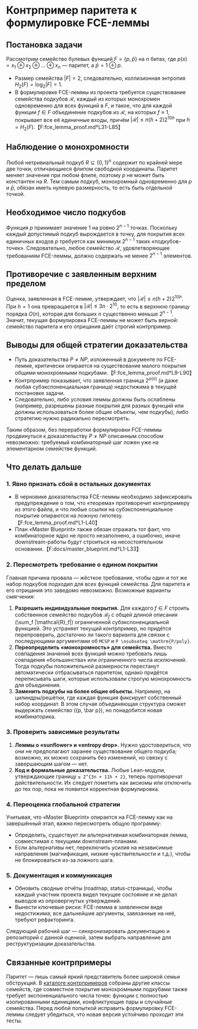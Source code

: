 # Контрпример паритета к формулировке FCE-леммы

## Постановка задачи

Рассмотрим семейство булевых функций $F = \{p, \bar p\}$ на $n$ битах, где $p(x) = x_1 \oplus x_2 \oplus \dots \oplus x_n$ — паритет, а $\bar p = 1 \oplus p$.

* Размер семейства $|F| = 2$, следовательно, коллизионная энтропия $H_2(F) = \log_2 |F| = 1$.
* В формулировке FCE-леммы из проекта требуется существование семейства подкубов $\mathcal{R}$, каждый из которых монохромен одновременно для всех функций в $F$, и такое, что для каждой функции $f \in F$ объединение подкубов из $\mathcal{R}$, на которых $f \equiv 1$, покрывает все её единичные входы, причём $|\mathcal{R}| \le n(h+2)2^{10h}$ при $h = H_2(F)$.【F:fce_lemma_proof.md†L31-L85】

## Наблюдение о монохромности

Любой нетривиальный подкуб $R \subseteq \{0,1\}^n$ содержит по крайней мере две точки, отличающиеся флипом свободной координаты. Паритет меняет значение при любом флипе, поэтому $p$ не может быть константен на $R$. Тем самым подкуб, монохромный одновременно для $p$ и $\bar p$, обязан иметь нулевую размерность, то есть быть отдельной точкой.

## Необходимое число подкубов

Функция $p$ принимает значение $1$ на ровно $2^{n-1}$ точках. Поскольку каждый допустимый подкуб вырождается в точку, для покрытия всех единичных входов $p$ требуется как минимум $2^{n-1}$ таких «подкубов-точек». Следовательно, любое семейство $\mathcal{R}$, удовлетворяющее требованиям FCE-леммы, должно содержать не менее $2^{n-1}$ элементов.

## Противоречие с заявленным верхним пределом

Оценка, заявленная в FCE-лемме, утверждает, что $|\mathcal{R}| \le n(h+2)2^{10h}$. При $h = 1$ она превращается в $|\mathcal{R}| \le 3n \cdot 2^{10}$, то есть в верхнюю границу порядка $O(n)$, которая для больших $n$ существенно меньше $2^{n-1}$. Значит, текущая формулировка FCE-леммы не может быть верной: семейство паритета и его отрицания даёт строгий контрпример.

## Выводы для общей стратегии доказательства

* Путь доказательства $P \ne NP$, изложенный в документе по FCE-лемме, критически опирается на существование малого покрытия общими монохромными подкубами.【F:fce_lemma_proof.md†L9-L90】
* Контрпример показывает, что заявленная граница $2^{o(n)}$ (и даже любая субэкспоненциальная граница) недостижима в текущей постановке задачи.
* Следовательно, либо условия леммы должны быть ослаблены (например, разрешены разные покрытия для разных функций или должны использоваться более общие объекты, чем подкубы), либо стратегию нужно радикально пересмотреть.

Таким образом, без переработки формулировки FCE-леммы продвинуться к доказательству $P \ne NP$ описанным способом невозможно: требуемый комбинаторный шаг ложен уже на элементарном семействе функций.

## Что делать дальше

### 1. Явно признать сбой в остальных документах

* В черновике доказательства FCE-леммы необходимо зафиксировать предупреждение о том, что «теорема» противоречит контрпримеру из этого файла, и что любые ссылки на субэкспоненциальное покрытие опираются на ложную гипотезу.【F:fce_lemma_proof.md†L1-L40】
* План «Master Blueprint» также обязан отражать тот факт, что комбинаторное ядро не просто незаполнено, а ошибочно, иначе downstream-работы будут строиться на несостоятельном основании.【F:docs/master_blueprint.md†L1-L33】

### 2. Пересмотреть требование о едином покрытии

Главная причина провала — жёсткое требование, чтобы один и тот же набор подкубов подходил для всех функций семейства. Для паритета и его отрицания это заведомо невозможно. Возможные варианты смягчения:

1. **Разрешить индивидуальные покрытия.** Для каждого $f \in F$ строить собственное семейство подкубов $\mathcal{R}_f$ с общей длиной описания \(\sum_f |\mathcal{R}_f|\) ограниченной субэкспоненциальной функцией. Это устраняет текущий контрпример, но придётся перепроверить, достаточно ли такого варианта для связки с последующими аргументами об `MCSP` и `P \nsubseteq \mathrm{P/poly}`.
2. **Переопределить «монохромность» для семейства.** Вместо совпадения значений всех функций можно требовать лишь совпадения «большинства» или ограниченного числа исключений. Тогда подкубы положительной размерности перестанут автоматически отбрасываться паритетом, однако придётся переписывать шаги, которые использовали строгую монохромность для объединения.
3. **Заменить подкубы на более общие объекты.** Например, на цилиндры/решётки, где каждая функция фиксирует собственный набор координат. В этом случае объединяющая структура сможет выдержать семейство \(\{p, \bar p\}\), но понадобится новая комбинаторика.

### 3. Проверить зависимые результаты

1. **Леммы о «sunflower» и «entropy drop».** Нужно удостовериться, что они не предполагают заранее существование общего подкуба; возможно, их можно сохранить без изменений, но связку с завершающим шагом — нет.
2. **Код и формальные доказательства.** Любые Lean-модули, утверждающие границу `≤ 2^{3n + 11h + 2}`, теперь противоречат действительности. Их следует пометить как аксиомы или отключить до тех пор, пока не появится корректная формулировка.

### 4. Переоценка глобальной стратегии

Учитывая, что «Master Blueprint» опирается на FCE-лемму как на завершённый этап, важно пересмотреть общую программу:

* Определить, существует ли альтернативная комбинаторная лемма, совместимая с текущими downstream-планами.
* Если альтернативы нет, переключить усилия на независимые направления (магнификация, низкие чувствительности и т.д.), чтобы не блокироваться из-за ложного шага.

### 5. Документация и коммуникация

* Обновить сводные отчёты (roadmap, status-страницы), чтобы каждый участник проекта видел текущее состояние и не делал выводов из опровергнутых утверждений.
* Вынести ключевые риски: FCE-лемма в заявленном виде недостижима; все дальнейшие аргументы, завязанные на неё, требуют рефакторинга.

Следующий рабочий шаг — синхронизировать документацию и репозиторий с данной оценкой, затем выбрать направление для реструктуризации доказательства.

## Связанные контрпримеры

Паритет — лишь самый яркий представитель более широкой семьи обструкций.  В [каталоге контрпримеров](fce_counterexample_catalog.md)
собраны другие классы семейств, где совместное покрытие монохромными подкубами также требует экспоненциального числа точек: функции с
полностью изолированными единицами, конфликтующие пары и случайные семейства.  Перед любой попыткой исправить формулировку FCE-леммы
следует убедиться, что новая версия устойчиво проходит эти тесты.
